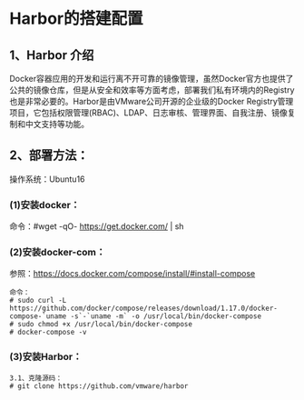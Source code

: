 # Harbor的搭建配置

## 1、Harbor 介绍
Docker容器应用的开发和运行离不开可靠的镜像管理，虽然Docker官方也提供了公共的镜像仓库，但是从安全和效率等方面考虑，部署我们私有环境内的Registry也是非常必要的。Harbor是由VMware公司开源的企业级的Docker Registry管理项目，它包括权限管理(RBAC)、LDAP、日志审核、管理界面、自我注册、镜像复制和中文支持等功能。

## 2、部署方法：
  操作系统：Ubuntu16
  
### (1)安装docker： 
命令：#wget -qO- https://get.docker.com/ | sh

### (2)安装docker-com：
参照：https://docs.docker.com/compose/install/#install-compose

```
命令：
# sudo curl -L https://github.com/docker/compose/releases/download/1.17.0/docker-compose-`uname -s`-`uname -m` -o /usr/local/bin/docker-compose
# sudo chmod +x /usr/local/bin/docker-compose
# docker-compose -v 
```

### (3)安装Harbor：

```
3.1、克隆源码：
# git clone https://github.com/vmware/harbor
```
